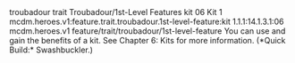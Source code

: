 <ability>
  <metadata>
    <class>troubadour</class>
    <feature_type>trait</feature_type>
    <file_dpath>Troubadour/1st-Level Features</file_dpath>
    <item_id>kit</item_id>
    <item_index>06</item_index>
    <item_name>Kit</item_name>
    <level>1</level>
    <scc>mcdm.heroes.v1:feature.trait.troubadour.1st-level-feature:kit</scc>
    <scdc>1.1.1:14.1.3.1:06</scdc>
    <source>mcdm.heroes.v1</source>
    <type>feature/trait/troubadour/1st-level-feature</type>
  </metadata>
  <effects>
    <effect type="mundane">You can use and gain the benefits of a kit. See Chapter 6: Kits for more information. (*Quick Build:* Swashbuckler.)</effect>
  </effects>
</ability>
